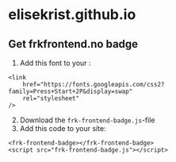 # elisekrist.github.io

## Get frkfrontend.no badge

1. Add this font to your <head>:

```
<link
    href="https://fonts.googleapis.com/css2?family=Press+Start+2P&display=swap"
    rel="stylesheet"
/>

```

2. Download the `frk-frontend-badge.js`-file
3. Add this code to your site:

```
<frk-frontend-badge></frk-frontend-badge>
<script src="frk-frontend-badge.js"></script>
```

